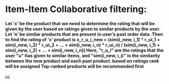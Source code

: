 
<h1>Item-Item Collaborative filtering:</h1>
<h4></i>Let ‘x’ be the product that we need to determine the rating that will be given by the user based on ratings given to similar products by the user.
Let ‘n’ be similar products that are present in user’s past order data.
Then to find the rating of ‘x’ product is
  x_r_u_i_new = (sim(i_new, i_1) * r_ui_1 + sim(i_new, i_2) * r_ui_2 + ... + sim(i_new, i_n) * r_ui_n) / (sim(i_new, i_1) + sim(i_new, i_2) + ... + sim(i_new, i_n))
Here, "r_u_i" are the ratings that the user "u" has given to similar items, and "sim(i_new, i_i)" is the similarity between the new product and each past product.
based on ratings rank will be assigned
Top-ranked products will be recommended first</h4>
Hi
 


